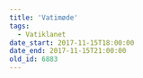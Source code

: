 ```yaml
---
title: 'Vatimøde'
tags:
  - Vatiklanet
date_start: 2017-11-15T18:00:00
date_end: 2017-11-15T21:00:00
old_id: 6883
---
```


